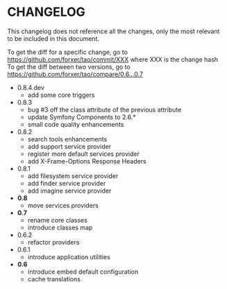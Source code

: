 # CHANGELOG

This changelog does not reference all the changes, only the most relevant to be included in this document.

To get the diff for a specific change, go to https://github.com/forxer/tao/commit/XXX where XXX is the change hash
To get the diff between two versions, go to https://github.com/forxer/tao/compare/0.6...0.7

- 0.8.4.dev
    - add some core triggers
- 0.8.3
    - bug #3 off the class attribute of the previous attribute
    - update Symfony Components to 2.6.*
    - small code quality enhancements
- 0.8.2
    - search tools enhancements
    - add support service provider
    - register more default services provider
    - add X-Frame-Options Response Headers
- 0.8.1
    - add filesystem service provider
    - add finder service provider
    - add imagine service provider
- **0.8**
    - move services providers
- **0.7**
    - rename core classes
    - introduce classes map
- 0.6.2
    - refactor providers
- 0.6.1
    - introduce application utilities
- **0.6**
    - introduce embed default configuration
    - cache translations
